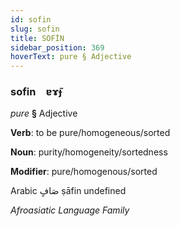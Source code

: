 ```yaml
---
id: sofin
slug: sofin
title: SOFİN
sidebar_position: 369
hoverText: pure § Adjective
---
```


### sofin&emsp;<span kind="abugida">ɐɤ̃ɟ</span>

*pure* **§** Adjective

**Verb**: to be pure/homogeneous/sorted

**Noun**: purity/homogeneity/sortedness

**Modifier**: pure/homogenous/sorted

Arabic صَافٍ ṣāfin undefined

*Afroasiatic Language Family*